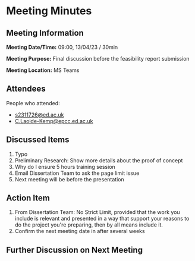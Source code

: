# Meeting Minutes

## Meeting Information

**Meeting Date/Time:**
09:00, 13/04/23 / 30min

**Meeting Purpose:**
Final discussion before the feasibility report submission

**Meeting Location:** MS Teams

## Attendees

People who attended:

- s2311726@ed.ac.uk
- C.Laoide-Kemp@epcc.ed.ac.uk

## Discussed Items

1. Typo
2. Preliminary Research: Show more details about the proof of concept
3. Why do I ensure 5 hours training session
4. Email Dissertation Team to ask the page limit issue
5. Next meeting will be before the presentation

## Action Item

1. From Dissertation Team: No Strict Limit, provided that the work you include is relevant and presented in a way that support your reasons to do the project you're preparing, then by all means include it.
2. Confirm the next meeting date in after several weeks

## Further Discussion on Next Meeting

